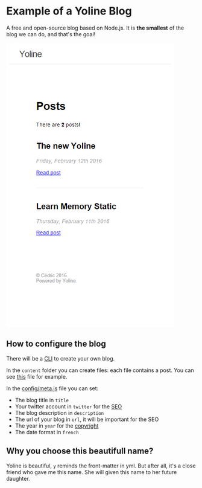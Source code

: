 # Example of a Yoline Blog

A free and open-source blog based on Node.js.
It is __the smallest__ of the blog we can do, and that's the goal!

![](demo.png)

## How to configure the blog
There will be a [CLI](https://en.wikipedia.org/wiki/Command-line_interface) to create your own blog.

In the `content` folder you can create files: each file contains a post.
You can see [this]() file for example.

In the [config/meta.js]() file you can set:
* The blog title in `title`
* Your twitter account in `twitter` for the [SEO](https://en.wikipedia.org/wiki/Search_engine_optimization)
* The blog description in `description`
* The url of your blog in `url`, it will be important for the SEO
* The year in `year` for the [copyright](https://en.wikipedia.org/wiki/Copyright)
* The date format in `french`

## Why you choose this beautifull name?
Yoline is beautiful,  `y` reminds the front-matter in yml.
But after all, it's a close friend who gave me this name. She will given this name to her future daughter.
